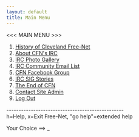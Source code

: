```yaml
---
layout: default
title: Main Menu
---
```


<<< MAIN MENU >>>

1. [History of Cleveland Free-Net](history.html)
2. [About CFN's IRC](irc.html)
3. [IRC Photo Gallery](gallery)
4. [IRC Community Email List](list.html)
5. [CFN Facebook Group](https://www.facebook.com/home.php?sk=group_20175661233)
6. [IRC SIG Stories](stories)
7. [The End of CFN](end_announce.html)
8. [Contact Site Admin](http://tangledhelix.com/contact)
9. [Log Out](index.html)

------------------------------------------------<br />
h=Help, x=Exit Free-Net, "go help"=extended help

Your Choice ==> _

